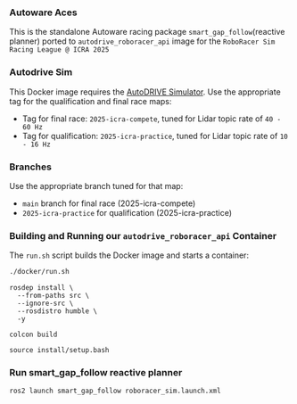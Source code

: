 ### Autoware Aces
This is the standalone Autoware racing package `smart_gap_follow`(reactive planner) ported to `autodrive_roboracer_api` image for the `RoboRacer Sim Racing League @ ICRA 2025`

### Autodrive Sim
This Docker image requires the [AutoDRIVE Simulator](https://hub.docker.com/r/autodriveecosystem/autodrive_roboracer_sim). Use the appropriate tag for the qualification and final race maps:

  - Tag for final race: `2025-icra-compete`, tuned for Lidar topic rate of `40 - 60 Hz`  
  - Tag for qualification: `2025-icra-practice`, tuned for Lidar topic rate of `10 - 16 Hz`  

### Branches
Use the appropriate branch tuned for that map:  
  - `main` branch for final race (2025-icra-compete)  
  - `2025-icra-practice` for qualification (2025-icra-practice)  

### Building and Running our `autodrive_roboracer_api` Container
The `run.sh` script builds the Docker image and starts a container:
```sh
./docker/run.sh
```

```
rosdep install \
  --from-paths src \
  --ignore-src \
  --rosdistro humble \
  -y
```

```
colcon build
```

```
source install/setup.bash
```

### Run smart_gap_follow reactive planner
```
ros2 launch smart_gap_follow roboracer_sim.launch.xml
```
